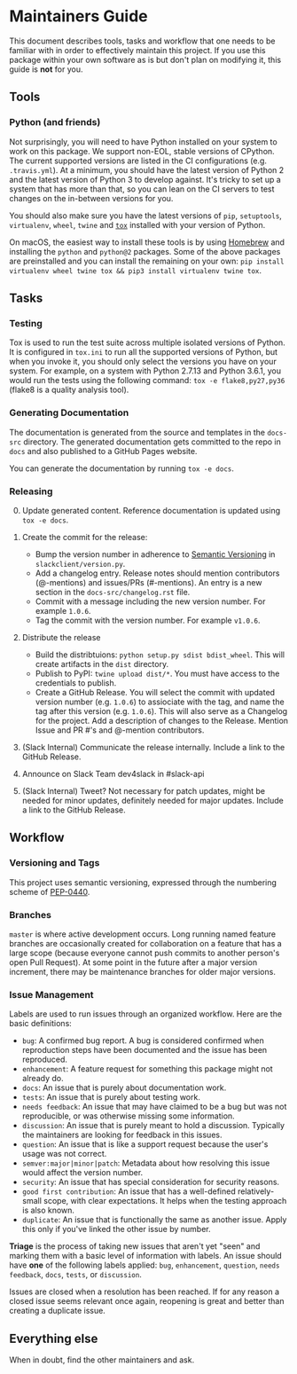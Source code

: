# Maintainers Guide

This document describes tools, tasks and workflow that one needs to be familiar with in order to effectively maintain
this project. If you use this package within your own software as is but don't plan on modifying it, this guide is
**not** for you.

## Tools

### Python (and friends)

Not surprisingly, you will need to have Python installed on your system to work on this package. We support non-EOL,
stable versions of CPython. The current supported versions are listed in the CI configurations (e.g. `.travis.yml`).
At a minimum, you should have the latest version of Python 2 and the latest version of Python 3 to develop against.
It's tricky to set up a system that has more than that, so you can lean on the CI servers to test changes on the
in-between versions for you.

You should also make sure you have the latest versions of `pip`, `setuptools`, `virtualenv`, `wheel`, `twine` and
[`tox`](https://tox.readthedocs.io/en/latest/) installed with your version of Python.

On macOS, the easiest way to install these tools is by using [Homebrew](https://brew.sh/) and installing the `python`
and `python@2` packages. Some of the above packages are preinstalled and you can install the remaining on your own:
`pip install virtualenv wheel twine tox && pip3 install virtualenv twine tox`.

## Tasks

### Testing

Tox is used to run the test suite across multiple isolated versions of Python. It is configured in `tox.ini` to
run all the supported versions of Python, but when you invoke it, you should only select the versions you have on your
system. For example, on a system with Python 2.7.13 and Python 3.6.1, you would run the tests using the following
command: `tox -e flake8,py27,py36` (flake8 is a quality analysis tool).

### Generating Documentation

The documentation is generated from the source and templates in the `docs-src` directory. The generated documentation
gets committed to the repo in `docs` and also published to a GitHub Pages website.

You can generate the documentation by running `tox -e docs`.

### Releasing

0.  Update generated content. Reference documentation is updated using `tox -e docs`.

1.  Create the commit for the release:
    *  Bump the version number in adherence to [Semantic Versioning](http://semver.org/) in `slackclient/version.py`.
    *  Add a changelog entry. Release notes should mention contributors (@-mentions) and issues/PRs (#-mentions). An
       entry is a new section in the `docs-src/changelog.rst` file.
    *  Commit with a message including the new version number. For example `1.0.6`.
    *  Tag the commit with the version number. For example `v1.0.6`.

2.  Distribute the release
    *  Build the distribtuions: `python setup.py sdist bdist_wheel`. This will create artifacts in the `dist` directory.
    *  Publish to PyPI: `twine upload dist/*`. You must have access to the credentials to publish.
    *  Create a GitHub Release. You will select the commit with updated version number (e.g. `1.0.6`) to assiociate with
       the tag, and name the tag after this version (e.g. `1.0.6`). This will also serve as a Changelog for the project.
       Add a description of changes to the Release. Mention Issue and PR #'s and @-mention contributors.

3.  (Slack Internal) Communicate the release internally. Include a link to the GitHub Release.

4.  Announce on Slack Team dev4slack in #slack-api

5.  (Slack Internal) Tweet? Not necessary for patch updates, might be needed for minor updates, definitely needed for
    major updates. Include a link to the GitHub Release.

## Workflow

### Versioning and Tags

This project uses semantic versioning, expressed through the numbering scheme of
[PEP-0440](https://www.python.org/dev/peps/pep-0440/).

### Branches

`master` is where active development occurs. Long running named feature branches are occasionally created for
collaboration on a feature that has a large scope (because everyone cannot push commits to another person's open Pull
Request). At some point in the future after a major version increment, there may be maintenance branches for older major
versions.

### Issue Management

Labels are used to run issues through an organized workflow. Here are the basic definitions:

*  `bug`: A confirmed bug report. A bug is considered confirmed when reproduction steps have been
   documented and the issue has been reproduced.
*  `enhancement`: A feature request for something this package might not already do.
*  `docs`: An issue that is purely about documentation work.
*  `tests`: An issue that is purely about testing work.
*  `needs feedback`: An issue that may have claimed to be a bug but was not reproducible, or was otherwise missing some information.
*  `discussion`: An issue that is purely meant to hold a discussion. Typically the maintainers are looking for feedback in this issues.
*  `question`: An issue that is like a support request because the user's usage was not correct.
*  `semver:major|minor|patch`: Metadata about how resolving this issue would affect the version number.
*  `security`: An issue that has special consideration for security reasons.
*  `good first contribution`: An issue that has a well-defined relatively-small scope, with clear expectations. It helps when the testing approach is also known.
*  `duplicate`: An issue that is functionally the same as another issue. Apply this only if you've linked the other issue by number.

**Triage** is the process of taking new issues that aren't yet "seen" and marking them with a basic level of information
with labels. An issue should have **one** of the following labels applied: `bug`, `enhancement`, `question`,
`needs feedback`, `docs`, `tests`, or `discussion`.

Issues are closed when a resolution has been reached. If for any reason a closed issue seems relevant once again,
reopening is great and better than creating a duplicate issue.

## Everything else

When in doubt, find the other maintainers and ask.
